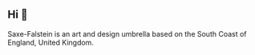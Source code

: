 ## Hi 👋

Saxe-Falstein is an art and design umbrella based on the South Coast of England, United Kingdom.
